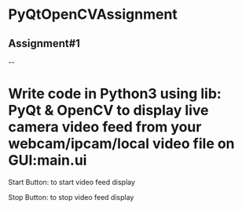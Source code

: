 # PyQtOpenCVAssignment
Assignment#1
--
--
# Write code in Python3 using lib: PyQt & OpenCV to display live camera video feed from your webcam/ipcam/local video file on GUI:main.ui 

Start Button: to start video feed display

Stop Button: to stop video feed display
